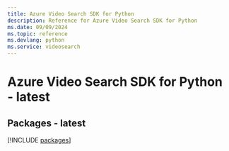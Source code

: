 ```yaml
---
title: Azure Video Search SDK for Python
description: Reference for Azure Video Search SDK for Python
ms.date: 09/09/2024
ms.topic: reference
ms.devlang: python
ms.service: videosearch
---
```

# Azure Video Search SDK for Python - latest
## Packages - latest
[!INCLUDE [packages](video-search-index.md)]